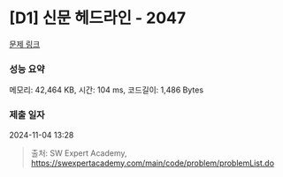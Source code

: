 # [D1] 신문 헤드라인 - 2047 

[문제 링크](https://swexpertacademy.com/main/code/problem/problemDetail.do?contestProbId=AV5QKsLaAy0DFAUq) 

### 성능 요약

메모리: 42,464 KB, 시간: 104 ms, 코드길이: 1,486 Bytes

### 제출 일자

2024-11-04 13:28



> 출처: SW Expert Academy, https://swexpertacademy.com/main/code/problem/problemList.do